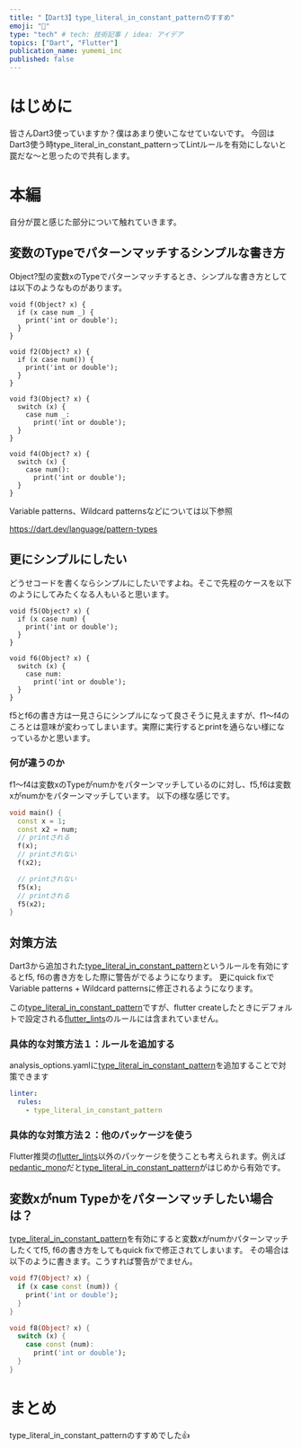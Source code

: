 ```yaml
---
title: "【Dart3】type_literal_in_constant_patternのすすめ"
emoji: "🐙"
type: "tech" # tech: 技術記事 / idea: アイデア
topics: ["Dart", "Flutter"]
publication_name: yumemi_inc
published: false
---
```

# はじめに
皆さんDart3使っていますか？僕はあまり使いこなせていないです。
今回はDart3使う時type_literal_in_constant_patternってLintルールを有効にしないと罠だな〜と思ったので共有します。

# 本編

自分が罠と感じた部分について触れていきます。

## 変数のTypeでパターンマッチするシンプルな書き方

Object?型の変数xのTypeでパターンマッチするとき、シンプルな書き方としては以下のようなものがあります。
```dart:if文の場合(Variable patterns + Wildcard patterns)
void f(Object? x) {
  if (x case num _) {
    print('int or double');
  }
}
```

```dart:if文の場合(Object patterns)
void f2(Object? x) {
  if (x case num()) {
    print('int or double');
  }
}
```

```dart:switch文の場合(Variable patterns + Wildcard patterns)
void f3(Object? x) {
  switch (x) {
    case num _:
      print('int or double');
  }
}
```


```dart:switch文の場合(Object patterns)
void f4(Object? x) {
  switch (x) {
    case num():
      print('int or double');
  }
}
```

Variable patterns、Wildcard patternsなどについては以下参照

https://dart.dev/language/pattern-types

## 更にシンプルにしたい
どうせコードを書くならシンプルにしたいですよね。そこで先程のケースを以下のようにしてみたくなる人もいると思います。

```dart:if文の場合(???)
void f5(Object? x) {
  if (x case num) {
    print('int or double');
  }
}
```

```dart:switch文の場合(???)
void f6(Object? x) {
  switch (x) {
    case num:
      print('int or double');
  }
}
```

f5とf6の書き方は一見さらにシンプルになって良さそうに見えますが、f1〜f4のころとは意味が変わってしまいます。実際に実行するとprintを通らない様になっているかと思います。

### 何が違うのか
f1〜f4は変数xのTypeがnumかをパターンマッチしているのに対し、f5,f6は変数xがnumかをパターンマッチしています。
以下の様な感じです。

```dart
void main() {
  const x = 1;
  const x2 = num;
  // printされる
  f(x);
  // printされない
  f(x2);

  // printされない
  f5(x);
  // printされる
  f5(x2);
}
```

## 対策方法

Dart3から追加された[type_literal_in_constant_pattern]というルールを有効にするとf5, f6の書き方をした際に警告がでるようになります。
更にquick fixでVariable patterns + Wildcard patternsに修正されるようになります。

この[type_literal_in_constant_pattern]ですが、flutter createしたときにデフォルトで設定される[flutter_lints]のルールには含まれていません。

### 具体的な対策方法１：ルールを追加する
analysis_options.yamlに[type_literal_in_constant_pattern]を追加することで対策できます
```yaml:analysis_options.yaml
linter:
  rules:
    - type_literal_in_constant_pattern
```

### 具体的な対策方法２：他のパッケージを使う
Flutter推奨の[flutter_lints]以外のパッケージを使うことも考えられます。例えば[pedantic_mono](https://pub.dev/packages/pedantic_mono)だと[type_literal_in_constant_pattern]がはじめから有効です。

## 変数xがnum Typeかをパターンマッチしたい場合は？
[type_literal_in_constant_pattern]を有効にすると変数xがnumかパターンマッチしたくてf5, f6の書き方をしてもquick fixで修正されてしまいます。
その場合は以下のように書きます。こうすれば警告がでません。

```dart
void f7(Object? x) {
  if (x case const (num)) {
    print('int or double');
  }
}

void f8(Object? x) {
  switch (x) {
    case const (num):
      print('int or double');
  }
}
```


# まとめ
type_literal_in_constant_patternのすすめでした👍


[type_literal_in_constant_pattern]: https://dart.dev/tools/linter-rules/type_literal_in_constant_patter
[flutter_lints]: https://pub.dev/packages/flutter_lints

